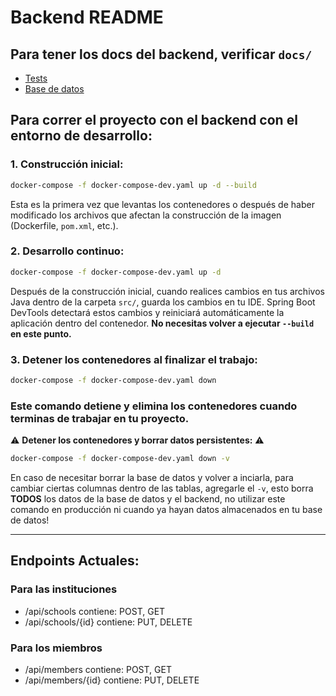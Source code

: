 # Backend README

## Para tener los docs del backend, verificar `docs/`

- [Tests](docs/TESTS.md)
- [Base de datos](docs/DATABASE.md)

## Para correr el proyecto con el backend con el entorno de desarrollo:

### 1. **Construcción inicial:**

```bash
docker-compose -f docker-compose-dev.yaml up -d --build
```

Esta es la primera vez que levantas los contenedores o después de haber modificado los archivos que afectan la construcción de la imagen (Dockerfile, `pom.xml`, etc.).

### 2. **Desarrollo continuo:**

```bash
docker-compose -f docker-compose-dev.yaml up -d
```

Después de la construcción inicial, cuando realices cambios en tus archivos Java dentro de la carpeta `src/`, guarda los cambios en tu IDE. Spring Boot DevTools detectará estos cambios y reiniciará automáticamente la aplicación dentro del contenedor. **No necesitas volver a ejecutar `--build` en este punto.**

### 3. **Detener los contenedores al finalizar el trabajo:**

```bash
docker-compose -f docker-compose-dev.yaml down
```

### Este comando detiene y elimina los contenedores cuando terminas de trabajar en tu proyecto.

⚠️ **Detener los contenedores y borrar datos persistentes:** ⚠️

```bash
docker-compose -f docker-compose-dev.yaml down -v
```

En caso de necesitar borrar la base de datos y volver a inciarla, para cambiar ciertas columnas dentro de las tablas, agregarle el `-v`, esto borra **TODOS** los datos de la base de datos y el backend, no utilizar este comando en producción ni cuando ya hayan datos almacenados en tu base de datos!

---

## Endpoints Actuales:

### Para las instituciones

- /api/schools
  contiene: POST, GET
- /api/schools/{id}
  contiene: PUT, DELETE

### Para los miembros

- /api/members
  contiene: POST, GET
- /api/members/{id}
  contiene: PUT, DELETE
